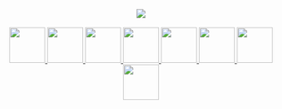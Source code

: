 <div align="center">
  <a href="https://play.google.com/store/apps/dev?id=5328728822471795130">
  <img src="https://user-images.githubusercontent.com/81938036/156929157-f9ca69b0-b785-4fcf-adec-97fb8ca747cc.png">
  </a>
  <br><br>
  
  <a href="https://github.com/ClusterPleiades/KittenCare">
    <img src="https://user-images.githubusercontent.com/81938036/156919918-c1276a5a-65cd-4ee5-ace9-0c316d22074a.png" width="64">
  </a>
  <a href="https://github.com/ClusterPleiades/Pxloader">
    <img src="https://user-images.githubusercontent.com/81938036/150525516-f9652a60-f9e5-42b7-949b-82d32e46bd41.png" width="64">
  </a>
  <a href="https://github.com/ClusterPleiades/SlotGallery">
    <img src="https://user-images.githubusercontent.com/81938036/156864983-3da7004a-7b2e-4306-b834-ab99fe68de83.png" width="64">
  </a>
  <a href="https://github.com/ClusterPleiades/Macroid">
    <img src="https://user-images.githubusercontent.com/81938036/150377691-d84c89eb-df45-4102-b28d-2b198e403fc0.png" width="64">
  </a>
  <a href="https://github.com/ClusterPleiades/PromptBase64">
    <img src="https://user-images.githubusercontent.com/81938036/150636567-2ea5dd2d-00b7-45b6-b2a4-3094232bb495.png" width="64">
  </a>
  <a href="https://github.com/ClusterPleiades/ProfileAdvanced">
    <img src="https://user-images.githubusercontent.com/81938036/150377869-f00727fc-aa8b-4db5-b088-6ff283b83636.png" width="64">
  </a>
  <a href="https://github.com/ClusterPleiades/Alcyone">
    <img src="https://user-images.githubusercontent.com/81938036/150636879-f72ab9da-e28e-476a-9e96-a24efbab6833.png" width="64">
  </a>
  <a href="https://github.com/ClusterPleiades/ScheduleNote">
    <img src="https://user-images.githubusercontent.com/81938036/150636503-0c33c696-1f82-453e-9726-1d45ac9bb409.png" width="64">
  </a>
</div>

